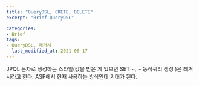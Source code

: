 ```yaml
---
title: "QueryDSL, CRETE, DELETE"
excerpt: "Brief QueryDSL"

categories:
- Brief
tags:
- QueryDSL, 레거시
  last_modified_at: 2021-08-17
---
```


JPQL 문자로 생성하는 스타일(값을 받은 게 있으면 SET ~, ~ 동적쿼리 생성 )은 레거시라고 한다.
ASP에서 현재 사용하는 방식인데 기대가 된다.

